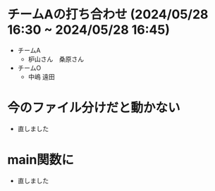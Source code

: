 # チームAの打ち合わせ (2024/05/28 16:30 ~ 2024/05/28 16:45)
 - チームA
   - 枦山さん　桑原さん
 - チームO
   - 中嶋 遠田


# 今のファイル分けだと動かない
 - 直しました

# main関数に
 - 直しました